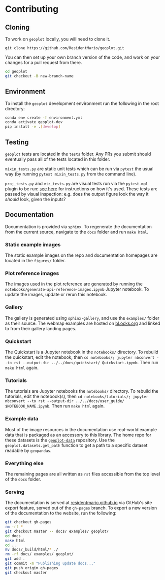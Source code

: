 # Contributing

## Cloning

To work on `geoplot` locally, you will need to clone it.

```git
git clone https://github.com/ResidentMario/geoplot.git
```

You can then set up your own branch version of the code, and work on your changes for a pull request from there.

```bash
cd geoplot
git checkout -B new-branch-name
```

## Environment

To install the `geoplot` development environment run the following in the root directory:

```bash
conda env create -f environment.yml
conda activate geoplot-dev
pip install -e .[develop]
```

## Testing

`geoplot` tests are located in the `tests` folder. Any PRs you submit should eventually pass all of the tests located in this folder.

`mixin_tests.py` are static unit tests which can be run via `pytest` the usual way (by running `pytest mixin_tests.py` from the command line).

`proj_tests.py` and `viz_tests.py` are visual tests run via the `pytest-mpl` plugin to be run: [see here](https://github.com/matplotlib/pytest-mpl#using) for instructions on how it's used. These tests are passed by visual inspection: e.g. does the output figure look the way it _should_ look, given the inputs?

## Documentation

Documentation is provided via `sphinx`. To regenerate the documentation from the current source, navigate to the `docs` folder and run `make html`.

### Static example images

The static example images on the repo and documentation homepages are located in the `figures/` folder.

### Plot reference images

The images used in the plot reference are generated by running the  `notebooks/generate-api-reference-images.ipynb` Jupyter notebook. To update the images, update or rerun this notebook.

### Gallery

The gallery is generated using `sphinx-gallery`, and use the `examples/` folder as their source. The webmap examples are hosted on [bl.ocks.org](http://bl.ocks.org/) and linked to from their gallery landing pages.

### Quickstart

The Quickstart is a Jupyter notebook in the `notebooks/` directory. To rebuild the quickstart, edit the notebook, then `cd notebooks/; jupyter nbconvert --to rst --output-dir ../../docs/quickstart/ Quickstart.ipynb`. Then run `make html` again.

### Tutorials

The tutorials are Jupyter notebooks the `notebooks/` directory. To rebuild the tutorials, edit the notebook(s), then `cd notebooks/tutorials/; jupyter nbconvert --to rst --output-dir ../../docs/user_guide/ $NOTEBOOK_NAME.ipynb`. Then run `make html` again.

### Example data

Most of the image resources in the documentation use real-world example data that is packaged as an accessory to this library. The home repo for these datasets is the [`geoplot-data`](https://github.com/ResidentMario/geoplot-data) repository. Use the `geoplot.datasets.get_path` function to get a path to a specific dataset readable by `geopandas`.

### Everything else

The remaining pages are all written as `rst` files accessible from the top level of the `docs` folder.

### Serving

The documentation is served at [residentmario.github.io](https://residentmario.github.io/geoplot/index.html) via GitHub's site export feature, served out of the `gh-pages` branch. To export a new version of the documentation to the website, run the following:

```bash
git checkout gh-pages
rm -rf *
git checkout master -- docs/ examples/ geoplot/
cd docs
make html
cd ..
mv docs/_build/html/* ./
rm -rf docs/ examples/ geoplot/
git add .
git commit -m "Publishing update docs..."
git push origin gh-pages
git checkout master
```
